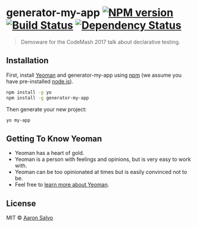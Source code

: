 # generator-my-app [![NPM version][npm-image]][npm-url] [![Build Status][travis-image]][travis-url] [![Dependency Status][daviddm-image]][daviddm-url]
> Demoware for the CodeMash 2017 talk about declarative testing.

## Installation

First, install [Yeoman](http://yeoman.io) and generator-my-app using [npm](https://www.npmjs.com/) (we assume you have pre-installed [node.js](https://nodejs.org/)).

```bash
npm install -g yo
npm install -g generator-my-app
```

Then generate your new project:

```bash
yo my-app
```

## Getting To Know Yeoman

 * Yeoman has a heart of gold.
 * Yeoman is a person with feelings and opinions, but is very easy to work with.
 * Yeoman can be too opinionated at times but is easily convinced not to be.
 * Feel free to [learn more about Yeoman](http://yeoman.io/).

## License

MIT © [Aaron Salvo](https://about.me/aaron.salvo)


[npm-image]: https://badge.fury.io/js/generator-my-app.svg
[npm-url]: https://npmjs.org/package/generator-my-app
[travis-image]: https://travis-ci.org/naunga/generator-my-app.svg?branch=master
[travis-url]: https://travis-ci.org/naunga/generator-my-app
[daviddm-image]: https://david-dm.org/naunga/generator-my-app.svg?theme=shields.io
[daviddm-url]: https://david-dm.org/naunga/generator-my-app
